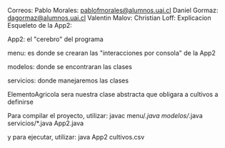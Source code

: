 Correos:
Pablo Morales: pablofmorales@alumnos.uai.cl 
Daniel Gormaz:  dagormaz@alumnos.uai.cl
Valentin Malov: 
Christian Loff:
Explicacion Esqueleto de la App2:

App2: el "cerebro" del programa

menu: es donde se crearan las "interacciones por consola" de la App2

modelos: donde se encontraran las clases

servicios: donde manejaremos las clases

ElementoAgricola sera nuestra clase abstracta que obligara a cultivos a definirse

Para compilar el proyecto, utilizar:
javac menu/*.java modelos/*.java servicios/*.java App2.java

y para ejecutar, utilizar:
java App2 cultivos.csv
